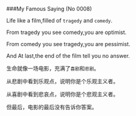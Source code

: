 ###My Famous Saying (No 0008)

Life like a film,filled of `tragedy` and `comedy`.

From tragedy you see comedy,you are optimist.

From comedy you see tragedy,you are pessimist.

And At last,the end of the film tell you no answer.

生命就像一场电影，充满了`喜剧`和`悲剧`。

从悲剧中看到乐观点，说明你是个乐观主义者。

从喜剧中看到悲哀点，说明你是个悲观主义者。

但最后，电影的最后没有告诉你答案。